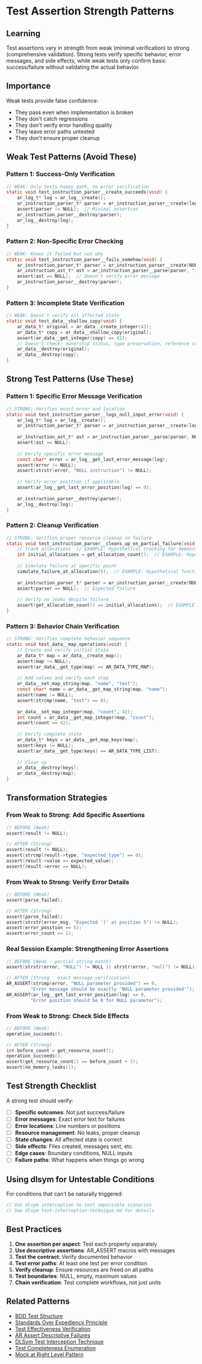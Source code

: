# Test Assertion Strength Patterns

## Learning
Test assertions vary in strength from weak (minimal verification) to strong (comprehensive validation). Strong tests verify specific behavior, error messages, and side effects, while weak tests only confirm basic success/failure without validating the actual behavior.

## Importance
Weak tests provide false confidence:
- They pass even when implementation is broken
- They don't catch regressions
- They don't verify error handling quality
- They leave error paths untested
- They don't ensure proper cleanup

## Weak Test Patterns (Avoid These)

### Pattern 1: Success-Only Verification
```c
// WEAK: Only tests happy path, no error verification
static void test_instruction_parser__create_succeeds(void) {
    ar_log_t* log = ar_log__create();
    ar_instruction_parser_t* parser = ar_instruction_parser__create(log);
    assert(parser != NULL);  // Minimal assertion
    ar_instruction_parser__destroy(parser);
    ar_log__destroy(log);
}
```

### Pattern 2: Non-Specific Error Checking
```c
// WEAK: Knows it failed but not why
static void test_instruction_parser__fails_somehow(void) {
    ar_instruction_parser_t* parser = ar_instruction_parser__create(NULL);
    ar_instruction_ast_t* ast = ar_instruction_parser__parse(parser, "invalid", NULL);
    assert(ast == NULL);  // Doesn't verify error message
    ar_instruction_parser__destroy(parser);
}
```

### Pattern 3: Incomplete State Verification
```c
// WEAK: Doesn't verify all affected state
static void test_data__shallow_copy(void) {
    ar_data_t* original = ar_data__create_integer(42);
    ar_data_t* copy = ar_data__shallow_copy(original);
    assert(ar_data__get_integer(copy) == 42);
    // Doesn't check: ownership status, type preservation, reference counting
    ar_data__destroy(original);
    ar_data__destroy(copy);
}
```

## Strong Test Patterns (Use These)

### Pattern 1: Specific Error Message Verification
```c
// STRONG: Verifies exact error and location
static void test_instruction_parser__logs_null_input_error(void) {
    ar_log_t* log = ar_log__create();
    ar_instruction_parser_t* parser = ar_instruction_parser__create(log);
    
    ar_instruction_ast_t* ast = ar_instruction_parser__parse(parser, NULL, NULL);
    assert(ast == NULL);
    
    // Verify specific error message
    const char* error = ar_log__get_last_error_message(log);
    assert(error != NULL);
    assert(strstr(error, "NULL instruction") != NULL);
    
    // Verify error position if applicable
    assert(ar_log__get_last_error_position(log) == 0);
    
    ar_instruction_parser__destroy(parser);
    ar_log__destroy(log);
}
```

### Pattern 2: Cleanup Verification
```c
// STRONG: Verifies proper resource cleanup on failure
static void test_instruction_parser__cleans_up_on_partial_failure(void) {
    // Track allocations  // EXAMPLE: Hypothetical tracking for demonstration
    int initial_allocations = get_allocation_count();  // EXAMPLE: Hypothetical function
    
    // Simulate failure at specific point
    simulate_failure_at_allocation(5);  // EXAMPLE: Hypothetical function
    
    ar_instruction_parser_t* parser = ar_instruction_parser__create(NULL);
    assert(parser == NULL);  // Expected failure
    
    // Verify no leaks despite failure
    assert(get_allocation_count() == initial_allocations);  // EXAMPLE: Hypothetical function
}
```

### Pattern 3: Behavior Chain Verification
```c
// STRONG: Verifies complete behavior sequence
static void test_data__map_operations(void) {
    // Create and verify initial state
    ar_data_t* map = ar_data__create_map();
    assert(map != NULL);
    assert(ar_data__get_type(map) == AR_DATA_TYPE_MAP);
    
    // Add values and verify each step
    ar_data__set_map_string(map, "name", "test");
    const char* name = ar_data__get_map_string(map, "name");
    assert(name != NULL);
    assert(strcmp(name, "test") == 0);
    
    ar_data__set_map_integer(map, "count", 42);
    int count = ar_data__get_map_integer(map, "count");
    assert(count == 42);
    
    // Verify complete state
    ar_data_t* keys = ar_data__get_map_keys(map);
    assert(keys != NULL);
    assert(ar_data__get_type(keys) == AR_DATA_TYPE_LIST);
    
    // Clean up
    ar_data__destroy(keys);
    ar_data__destroy(map);
}
```

## Transformation Strategies

### From Weak to Strong: Add Specific Assertions
```c
// BEFORE (Weak)
assert(result != NULL);

// AFTER (Strong)
assert(result != NULL);
assert(strcmp(result->type, "expected_type") == 0);
assert(result->value == expected_value);
assert(result->error == NULL);
```

### From Weak to Strong: Verify Error Details
```c
// BEFORE (Weak)
assert(parse_failed);

// AFTER (Strong)
assert(parse_failed);
assert(strstr(error_msg, "Expected '(' at position 5") != NULL);
assert(error_position == 5);
assert(error_count == 1);
```

### Real Session Example: Strengthening Error Assertions
```c
// BEFORE (Weak - partial string match)
assert(strstr(error, "NULL") != NULL || strstr(error, "null") != NULL);

// AFTER (Strong - exact message verification)
AR_ASSERT(strcmp(error, "NULL parameter provided") == 0,
         "Error message should be exactly 'NULL parameter provided'");
AR_ASSERT(ar_log__get_last_error_position(log) == 0,
         "Error position should be 0 for NULL parameter");
```

### From Weak to Strong: Check Side Effects
```c
// BEFORE (Weak)
operation_succeeds();

// AFTER (Strong)
int before_count = get_resource_count();
operation_succeeds();
assert(get_resource_count() == before_count + 1);
assert(no_memory_leaks());
```

## Test Strength Checklist

A strong test should verify:
- [ ] **Specific outcomes**: Not just success/failure
- [ ] **Error messages**: Exact error text for failures  
- [ ] **Error locations**: Line numbers or positions
- [ ] **Resource management**: No leaks, proper cleanup
- [ ] **State changes**: All affected state is correct
- [ ] **Side effects**: Files created, messages sent, etc.
- [ ] **Edge cases**: Boundary conditions, NULL inputs
- [ ] **Failure paths**: What happens when things go wrong

## Using dlsym for Untestable Conditions

For conditions that can't be naturally triggered:
```c
// Use dlsym interception to test impossible scenarios
// See dlsym-test-interception-technique.md for details
```

## Best Practices

1. **One assertion per aspect**: Test each property separately
2. **Use descriptive assertions**: AR_ASSERT macros with messages
3. **Test the contract**: Verify documented behavior
4. **Test error paths**: At least one test per error condition
5. **Verify cleanup**: Ensure resources are freed on all paths
6. **Test boundaries**: NULL, empty, maximum values
7. **Chain verification**: Test complete workflows, not just units

## Related Patterns
- [BDD Test Structure](bdd-test-structure.md)
- [Standards Over Expediency Principle](standards-over-expediency-principle.md)
- [Test Effectiveness Verification](test-effectiveness-verification.md)
- [AR Assert Descriptive Failures](ar-assert-descriptive-failures.md)
- [DLSym Test Interception Technique](dlsym-test-interception-technique.md)
- [Test Completeness Enumeration](test-completeness-enumeration.md)
- [Mock at Right Level Pattern](mock-at-right-level-pattern.md)